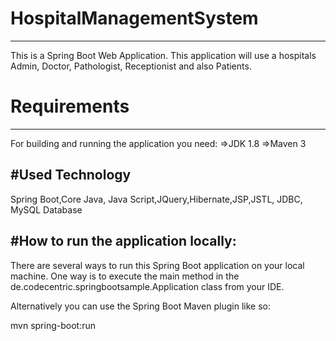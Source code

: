 # HospitalManagementSystem
-----------------------------------------------------
This is a Spring Boot Web Application. This application will use a hospitals Admin, Doctor, Pathologist, Receptionist and also Patients.

# Requirements
----------------------------------------------------
For building and running the application you need:
=>JDK 1.8
=>Maven 3

#Used Technology
----------------------------------------------------
Spring Boot,Core Java, Java Script,JQuery,Hibernate,JSP,JSTL, JDBC, MySQL Database

#How to run the application locally:
----------------------------------------------------
There are several ways to run this Spring Boot application on your local machine. One way is to execute the main method in the de.codecentric.springbootsample.Application class from your IDE.

Alternatively you can use the Spring Boot Maven plugin like so:

mvn spring-boot:run

